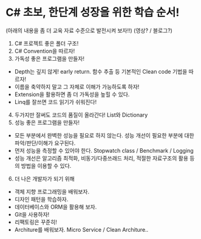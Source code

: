 # C# 초보, 한단계 성장을 위한 학습 순서! 
(아래의 내용을 좀 더 교육 자료 수준으로 발전시켜 보자!!)
(영상? / 블로그?)

1. C# 프로젝트 좋은 폴더 구조!
2. C# Convention을 따르자!
3. 가독성 좋은 프로그램을 만들자!
  - Depth는 깊지 않게! early return. 함수 추출 등 기본적인 Clean code 기법을 따르자!
  - 이름을 축약하지 말고 그 자체로 이해가 가능하도록 하자!
  - Extension을 활용하면 좀 더 가독성을 높힐 수 있다.
  - Linq를 잘쓰면 코드 읽기가 쉬워진다!
4. 두가지만 잘써도 코드의 품질이 올라간다! List와 Dictionary
5. 성능 좋은 프로그램을 만들자!
  - 모든 부분에서 완벽한 성능을 필요로 하지 않는다. 성능 개선이 필요한 부분에 대한 파악/판단/이해가 요구된다.
  - 먼저 성능을 측정할 수 있어야 한다. Stopwatch class / Benchmark / Logging
  - 성능 개선은 알고리즘 최적화, 비동기/다중쓰래드 처리, 적절한 자료구조의 활용 등의 방법을 이용할 수 있다.
6. 더 나은 개발자가 되기 위해
  - 객체 지향 프로그래밍을 배워보자.
  - 디자인 패턴을 학습하자.
  - 데이터베이스와 ORM을 활용해 보자.
  - Git을 사용하자!
  - 리팩토링은 꾸준히!
  - Architure를 배워보자. Micro Service / Clean Architure.. 
